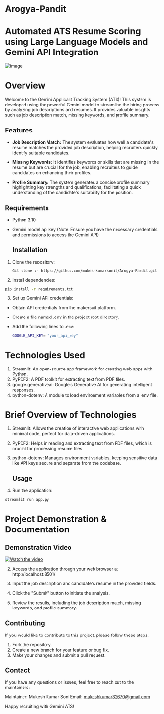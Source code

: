# Arogya-Pandit

# Automated ATS Resume Scoring using Large Language Models and Gemini API Integration

![image](https://github.com/user-attachments/assets/e2932afd-7e54-4312-99f3-04be0c47695f)

# Overview

Welcome to the Gemini Applicant Tracking System (ATS)! This system is developed using the powerful Gemini model to streamline the hiring process by analyzing job descriptions and resumes. It provides valuable insights such as job description match, missing keywords, and profile summary.


## Features
- **Job Description Match:** The system evaluates how well a candidate's resume matches the provided job description, helping recruiters quickly identify suitable candidates.

- **Missing Keywords:** It identifies keywords or skills that are missing in the resume but are crucial for the job, enabling recruiters to guide candidates on enhancing their profiles.

- **Profile Summary:** The system generates a concise profile summary highlighting key strengths and qualifications, facilitating a quick understanding of the candidate's suitability for the position.

## Requirements
- Python 3.10
- Gemini model api key (Note: Ensure you have the necessary credentials and permissions to access the Gemini API)

  ## Installation
1. Clone the repository:
   ```base
   Git clone :- https://github.com/mukeshkumarsoni4/Arogya-Pandit.git
     ```

2. Install dependencies:
```bash
pip install -r requirements.txt
```

3. Set up Gemini API credentials:
 - Obtain API credentials from the makersuit platform.

 - Create a file named .env in the project root directory.

 - Add the following lines to .env:
   ```bash
   GOOGLE_API_KEY= "your_api_key"
   ```

# Technologies Used
1. Streamlit: An open-source app framework for creating web apps with Python.
2. PyPDF2: A PDF toolkit for extracting text from PDF files.
3. google.generativeai: Google's Generative AI for generating intelligent responses.
4. python-dotenv: A module to load environment variables from a .env file.

# Brief Overview of Technologies
1. Streamlit: Allows the creation of interactive web applications with minimal code, perfect for data-driven applications.
2. PyPDF2: Helps in reading and extracting text from PDF files, which is crucial for processing resume files.
3. python-dotenv: Manages environment variables, keeping sensitive data like API keys secure and separate from the codebase.

   ## Usage
1. Run the application:
```bash
streamlit run app.py
```

# Project Demonstration & Documentation

## Demonstration Video

[![Watch the video](https://img.youtube.com/vi/udUqNwTcHBs/0.jpg)](https://youtu.be/udUqNwTcHBs)

2. Access the application through your web browser at http://localhost:8501/

3. Input the job description and candidate's resume in the provided fields.

4. Click the "Submit" button to initiate the analysis.

5. Review the results, including the job description match, missing keywords, and profile summary.

## Contributing
If you would like to contribute to this project, please follow these steps:

1. Fork the repository.
2. Create a new branch for your feature or bug fix.
3. Make your changes and submit a pull request.

## Contact
If you have any questions or issues, feel free to reach out to the maintainers:

Maintainer: Mukesh Kumar Soni
Email: mukeshkumar32670@gmail.com

Happy recruiting with Gemini ATS!

   
